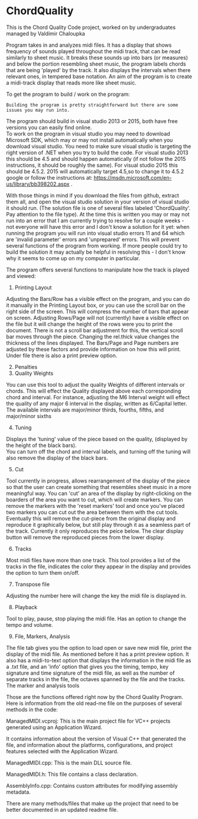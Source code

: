 # ChordQuality
This is the Chord Quality Code project, worked on by undergraduates managed by Valdimir Chaloupka

Program takes in and analyzes midi files.  It has a display that shows frequency of sounds played throughout
the midi track, that can be read similarly to sheet music.  It breaks these sounds up into bars (or measures)
and below the portion resembling sheet music, the program labels chords that are being 'played' by the track.
It also displays the intervals when there relevant ones, in tempered base notation.
An aim of the program is to create a midi-track display that reads more like sheet music.

To get the program to build / work on the program: 

	Building the program is pretty straightforward but there are some issues you may run into. 
The program should build in visual studio 2013 or 2015, both have free versions you can easily find online.  
To work on the program in visual studio you may need to download Microsoft SDK, which may or may not install 
automatically when you download visual studio.  You need to make sure visual studio is targeting the right 
version of .NET when you try to build the code.  For visual studio 2013 this should be 4.5 and should happen
automatically (if not follow the 2015 instructions, it should be roughly the same).  For visual studio 2015 
this should be 4.5.2.  2015 will automatically target 4.5,so to change it to 4.5.2 google or follow the 
instructions at: https://msdn.microsoft.com/en-us/library/bb398202.aspx .

With those things in mind if you download the files from github, extract them all, and open the visual studio
solution in your version of visual studio it should run.  (The solution file is one of several files labeled 
'ChordQuality'.  Pay attention to the file type).  At the time this is written you may or may not run into an error that
I am currently trying to resolve for a couple weeks - not everyone will have this error and I don't know a 
solution for it yet: when running the program you will run into visual studio errors 11 and 64 which are 
'invalid parameter' errors and 'unprepared' errors.  This will prevent several functions of the program from 
working.  If more people could try to build the solution it may actually be helpful in resolving this - I don't
know why it seems to come up on my computer in particular.

The program offers several functions to manipulate how the track is played and viewed:

1) Printing Layout

Adjusting the Bars/Row has a visible effect on the program, and you can do it manually in the Printing
Layout box, or you can use the scroll bar on the right side of the screen.  This will compress the number of
bars that appear on screen.  Adjusting Rows/Page will not (currently) have a visible effect on the file but it
will change the height of the rows were you to print the document.  There is not a scroll bar adjustment for this,
the vertical scroll bar moves through the piece.  Changing the rel.thick value changes the thickness of the lines
displayed.  The Bars/Page and Page numbers are adjusted by these factors and provide information on how this will print.
Under file there is also a print preview option.

2) Penalties
3) Quality Weights

You can use this tool to adjust the quality Weights of different intervals or chords.  This will effect the 
Quality displayed above each corresponding chord and interval.  For instance, adjusting the M6 Interval weight will
effect the quality of any major 6 interval in the display, written as 6/Capital letter.  The available intervals are 
major/minor thirds, fourths, fifths, and major/minor sixths

4) Tuning

Displays the 'tuning' value of the piece based on the quality, (displayed by the height of the black bars).  
You can turn off the chord and interval labels, and turning off the tuning will also remove the display of the black
bars.

5) Cut

Tool currently in progress, allows rearrangement of the display of the piece so that the user can create 
something that resembles sheet music in a more meaningful way.  You can 'cut' an area of the display by right-clicking
on the boarders of the area you want to cut, which will create markers.  You can remove the markers with the 'reset
markers' tool and once you've placed two markers you can cut out the area between them with the cut tools.  Eventually
this will remove the cut-piece from the original display and reproduce it graphically below, but still play through it 
as a seamless part of the track.  Currently it only reproduces the peice below.  The clear display button will remove 
the reproduced pieces from the lower display.

6) Tracks

Most midi files have more than one track.  This tool provides a list of the tracks in the file, indicates the 
color they appear in the display and provides the option to turn them on/off. 

7) Transpose file

Adjusting the number here will change the key the midi file is displayed in.

8) Playback

Tool to play, pause, stop playing the midi file.  Has an option to change the tempo and volume.

9) File, Markers, Analysis

The file tab gives you the option to load open or save new midi file, print the display of the midi file.  As
mentioned before it has a print preview option.  It also has a midi-to-text option that displays the information in
the midi file as a .txt file, and an 'info' option that gives you the timing, tempo, key signature and time signature
of the midi file, as well as the number of separate tracks in the file, the octaves spanned by the file and the tracks. 
The marker and analysis tools 

Those are the functions offered right now by the Chord Quality Program.  Here is information from the old read-me file
on the purposes of several methods in the code:

ManagedMIDI.vcproj:
This is the main project file for VC++ projects generated using an Application Wizard. 
    
It contains information about the version of Visual C++ that generated the file, and 
information about the platforms, configurations, and project features selected with the
 Application Wizard.

ManagedMIDI.cpp: This is the main DLL source file.

ManagedMIDI.h: This file contains a class declaration.

AssemblyInfo.cpp: Contains custom attributes for modifying assembly metadata.

There are many methods/files that make up the project that need to be better documented in an updated readme file.  
	
